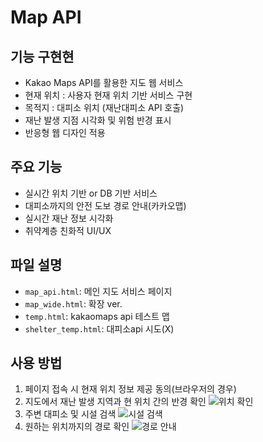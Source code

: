 # Map API 

## 기능 구현현

- Kakao Maps API를 활용한 지도 웹 서비스
- 현재 위치 : 사용자 현재 위치 기반 서비스 구현
- 목적지 : 대피소 위치 (재난대피소 API 호출)
- 재난 발생 지점 시각화 및 위험 반경 표시
- 반응형 웹 디자인 적용

## 주요 기능
- 실시간 위치 기반 or DB 기반 서비스 
- 대피소까지의 안전 도보 경로 안내(카카오맵)
- 실시간 재난 정보 시각화
- 취약계층 친화적 UI/UX

## 파일 설명
- `map_api.html`: 메인 지도 서비스 페이지
- `map_wide.html`: 확장 ver.
- `temp.html`: kakaomaps api 테스트 맵
- `shelter_temp.html`: 대피소api 시도(X)


## 사용 방법
1. 페이지 접속 시 현재 위치 정보 제공 동의(브라우저의 경우)
2. 지도에서 재난 발생 지역과 현 위치 간의 반경 확인
![위치 확인](스크린샷%202025-04-10%20235848.png)
3. 주변 대피소 및 시설 검색
![시설 검색](스크린샷%202025-04-10%20235837.png)
4. 원하는 위치까지의 경로 확인 
![경로 안내](스크린샷%202025-04-11%20000119.png)